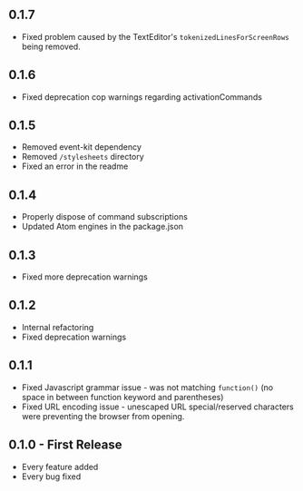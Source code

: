 ## 0.1.7
* Fixed problem caused by the TextEditor's `tokenizedLinesForScreenRows` being removed.

## 0.1.6
* Fixed deprecation cop warnings regarding activationCommands

## 0.1.5
* Removed event-kit dependency
* Removed `/stylesheets` directory
* Fixed an error in the readme

## 0.1.4
* Properly dispose of command subscriptions
* Updated Atom engines in the package.json

## 0.1.3
* Fixed more deprecation warnings

## 0.1.2
* Internal refactoring
* Fixed deprecation warnings

## 0.1.1
* Fixed Javascript grammar issue - was not matching `function()` (no space in between function keyword and parentheses)
* Fixed URL encoding issue - unescaped URL special/reserved characters were preventing the browser from opening.

## 0.1.0 - First Release
* Every feature added
* Every bug fixed
